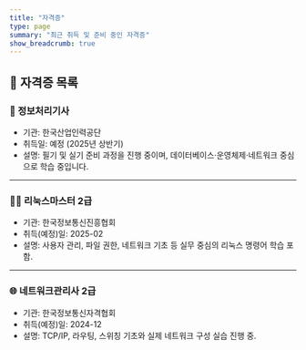 ```yaml
---
title: "자격증"
type: page
summary: "최근 취득 및 준비 중인 자격증"
show_breadcrumb: true
---
```


## 🧾 자격증 목록

### 🧠 정보처리기사
- 기관: 한국산업인력공단  
- 취득일: 예정 (2025년 상반기)  
- 설명: 필기 및 실기 준비 과정을 진행 중이며, 데이터베이스·운영체제·네트워크 중심으로 학습 중입니다.

---

### 🧑‍💻 리눅스마스터 2급
- 기관: 한국정보통신진흥협회  
- 취득(예정)일: 2025-02  
- 설명: 사용자 관리, 파일 권한, 네트워크 기초 등 실무 중심의 리눅스 명령어 학습 포함.

---

### 🌐 네트워크관리사 2급
- 기관: 한국정보통신자격협회  
- 취득(예정)일: 2024-12  
- 설명: TCP/IP, 라우팅, 스위칭 기초와 실제 네트워크 구성 실습 진행 중.
